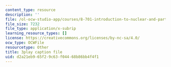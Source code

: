 ```yaml
---
content_type: resource
description: ''
file: /ol-ocw-studio-app/courses/8-701-introduction-to-nuclear-and-particle-physics-fall-2020/d2a21eb965f29c63f04468b86bb4f4f1_ZYQBSJn6n6o.srt
file_size: 7232
file_type: application/x-subrip
learning_resource_types: []
license: https://creativecommons.org/licenses/by-nc-sa/4.0/
ocw_type: OCWFile
resourcetype: Other
title: 3play caption file
uid: d2a21eb9-65f2-9c63-f044-68b86bb4f4f1
---
```

